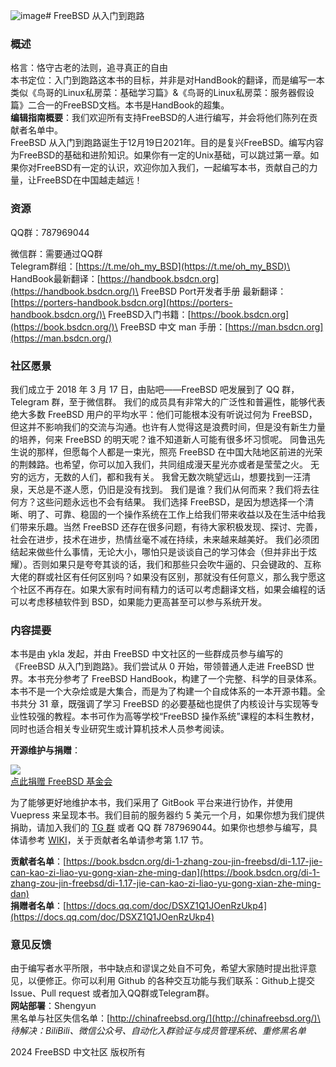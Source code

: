 ![image](https://github.com/FreeBSD-Ask/FreeBSD-Ask/assets/138698339/bf67a1cb-4280-4ae7-87d7-e3c9059e6b34)# FreeBSD 从入门到跑路

### 概述

格言：恪守古老的法则，追寻真正的自由\
本书定位：入门到跑路这本书的目标，并非是对HandBook的翻译，而是编写一本类似《鸟哥的Linux私房菜：基础学习篇》&《鸟哥的Linux私房菜：服务器假设篇》二合一的FreeBSD文档。本书是HandBook的超集。\
**编辑指南概要**：我们欢迎所有支持FreeBSD的人进行编写，并会将他们陈列在贡献者名单中。\
FreeBSD 从入门到跑路诞生于12月19日2021年。目的是复兴FreeBSD。编写内容为FreeBSD的基础和进阶知识。如果你有一定的Unix基础，可以跳过第一章。如果你对FreeBSD有一定的认识，欢迎你加入我们，一起编写本书，贡献自己的力量，让FreeBSD在中国越走越远！

### 资源

QQ群：787969044

微信群：需要通过QQ群\
Telegram群组：[https://t.me/oh_my_BSD](https://t.me/oh_my_BSD)\
HandBook最新翻译：[https://handbook.bsdcn.org](https://handbook.bsdcn.org/)\
FreeBSD Port开发者手册 最新翻译：[https://porters-handbook.bsdcn.org](https://porters-handbook.bsdcn.org/)\
FreeBSD入门书籍：[https://book.bsdcn.org](https://book.bsdcn.org/)\
FreeBSD 中文 man 手册：[https://man.bsdcn.org](https://man.bsdcn.org/)

### 社区愿景

我们成立于 2018 年 3 月 17 日，由贴吧——FreeBSD 吧发展到了 QQ 群，Telegram 群，至于微信群。 我们的成员具有非常大的广泛性和普遍性，能够代表绝大多数 FreeBSD 用户的平均水平：他们可能根本没有听说过何为 FreeBSD，但这并不影响我们的交流与沟通。也许有人觉得这是浪费时间，但是没有新生力量的培养，何来 FreeBSD 的明天呢？谁不知道新人可能有很多坏习惯呢。 同鲁迅先生说的那样，但愿每个人都是一束光，照亮 FreeBSD 在中国大陆地区前进的光荣的荆棘路。也希望，你可以加入我们，共同组成漫天星光亦或者是莹莹之火。 无穷的远方，无数的人们，都和我有关。 我曾无数次眺望远山，想要找到一汪清泉，天总是不遂人愿，仍旧是没有找到。 我们是谁？我们从何而来？我们将去往何方？这些问题永远也不会有结果。 我们选择 FreeBSD，是因为想选择一个清晰、明了、可靠、稳固的一个操作系统在工作上给我们带来收益以及在生活中给我们带来乐趣。当然 FreeBSD 还存在很多问题，有待大家积极发现、探讨、完善，社会在进步，技术在进步，热情丝毫不减在持续，未来越来越美好。 我们必须团结起来做些什么事情，无论大小，哪怕只是谈谈自己的学习体会（但并非出于炫耀）。否则如果只是夸夸其谈的话，我们和那些只会吹牛逼的、只会键政的、互称大佬的群或社区有任何区别吗？如果没有区别，那就没有任何意义，那么我宁愿这个社区不再存在。如果大家有时间有精力的话可以考虑翻译文档，如果会编程的话可以考虑移植软件到 BSD，如果能力更高甚至可以参与系统开发。

### 内容提要

本书是由 ykla 发起，并由 FreeBSD 中文社区的一些群成员参与编写的《FreeBSD 从入门到跑路》。我们尝试从 0 开始，带领普通人走进 FreeBSD 世界。本书充分参考了 FreeBSD HandBook，构建了一个完整、科学的目录体系。本书不是一个大杂烩或是大集合，而是为了构建一个自成体系的一本开源书籍。全书共分 31 章，既强调了学习 FreeBSD 的必要基础也提供了内核设计与实现等专业性较强的教程。本书可作为高等学校“FreeBSD 操作系统”课程的本科生教材，同时也适合相关专业研究生或计算机技术人员参考阅读。

**开源维护与捐赠**：&#x20;

![](.gitbook/assets/proud\_donor.png)\
[点此捐赠 FreeBSD 基金会](https://freebsdfoundation.org/donate)

为了能够更好地维护本书，我们采用了 GitBook 平台来进行协作，并使用 Vuepress 来呈现本书。我们目前的服务器约 5 美元一个月，如果你想为我们提供捐助，请加入我们的 [TG 群](https://t.me/freebsdba) 或者 QQ 群 787969044。如果你也想参与编写，具体请参考 [WIKI](https://github.com/FreeBSD-Ask/FreeBSD-Ask/wiki/%E3%80%8AFreeBSD-%E4%BB%8E%E5%85%A5%E9%97%A8%E5%88%B0%E8%B7%91%E8%B7%AF%E3%80%8B%E7%BC%96%E8%BE%91%E6%8C%87%E5%8D%97)，关于贡献者名单请参考第 1.17 节。

**贡献者名单**：[https://book.bsdcn.org/di-1-zhang-zou-jin-freebsd/di-1.17-jie-can-kao-zi-liao-yu-gong-xian-zhe-ming-dan](https://book.bsdcn.org/di-1-zhang-zou-jin-freebsd/di-1.17-jie-can-kao-zi-liao-yu-gong-xian-zhe-ming-dan) \
&#x20;**捐赠者名单**：​[https://docs.qq.com/doc/DSXZ1Q1JOenRzUkp4](https://docs.qq.com/doc/DSXZ1Q1JOenRzUkp4) ​

### 意见反馈

由于编写者水平所限，书中缺点和谬误之处自不可免，希望大家随时提出批评意见，以便修正。你可以利用 Github 的各种交互功能与我们联系：Github上提交 Issue、Pull request 或者加入QQ群或Telegram群。\
**网站部署**：Shengyun\
黑名单与社区失信名单：[http://chinafreebsd.org/](http://chinafreebsd.org/)\
_待解决：BiliBili、微信公众号、自动化入群验证与成员管理系统、重修黑名单_

2024 FreeBSD 中文社区 版权所有
